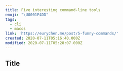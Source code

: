 ```yaml
---
title: Five interesting command-line tools
emoji: "\U0001F4DD"
tags:
  - cli
  - macos
link: 'https://eurychen.me/post/5-funny-commands/'
created: 2020-07-11T05:16:40.000Z
modified: 2020-07-11T05:28:07.000Z
---
```


## Title
